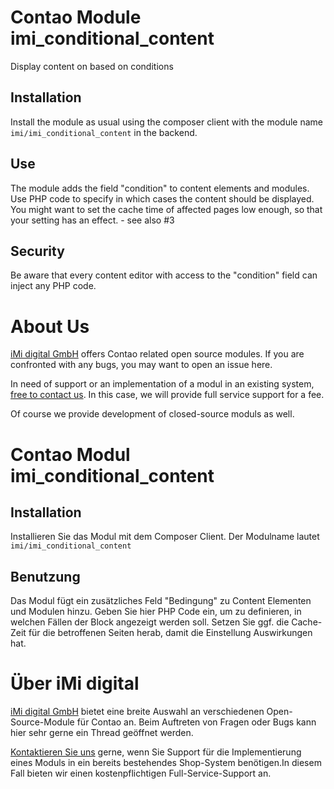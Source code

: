 Contao Module imi_conditional_content
=====================================

Display content on based on conditions


Installation
------------

Install the module as usual using the composer client with the module name `imi/imi_conditional_content` in the backend.


Use
---

The module adds the field "condition" to content elements and modules. Use PHP code to specify in which cases the content
should be displayed.
You might want to set the cache time of affected pages low enough, so that your setting has an effect. - see also #3

Security
--------

Be aware that every content editor with access to the "condition" field can inject any PHP code.

About Us
=================

[iMi digital GmbH](http://www.imi.de/) offers Contao related open source modules. If you are confronted with any bugs, you may want to open an issue here.

In need of support or an implementation of a modul in an existing system, [free to contact us](mailto:digital@iMi.de). In this case, we will provide full service support for a fee.

Of course we provide development of closed-source moduls as well.


Contao Modul imi_conditional_content
==================================

Installation
------------

Installieren Sie das Modul mit dem Composer Client. Der Modulname lautet `imi/imi_conditional_content`

Benutzung
---------

Das Modul fügt ein zusätzliches Feld "Bedingung" zu Content Elementen und Modulen hinzu. Geben Sie hier PHP Code ein,
um zu definieren, in welchen Fällen der Block angezeigt werden soll.
Setzen Sie ggf. die Cache-Zeit für die betroffenen Seiten herab, damit die Einstellung Auswirkungen hat.

Über iMi digital
================

[iMi digital GmbH](http://www.imi.de/) bietet eine breite Auswahl an verschiedenen Open-Source-Module für Contao an. Beim Auftreten von Fragen oder Bugs kann hier sehr gerne ein Thread geöffnet werden.

[Kontaktieren Sie uns](mailto:digital@iMi.de) gerne, wenn Sie Support für die Implementierung eines Moduls in ein bereits bestehendes Shop-System benötigen.In diesem Fall bieten wir einen kostenpflichtigen Full-Service-Support an.
